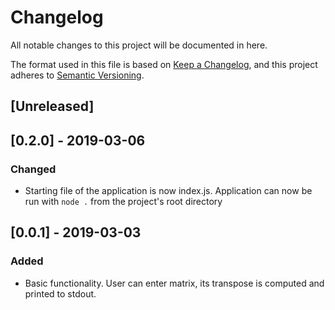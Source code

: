 # Changelog
All notable changes to this project will be documented in here.

The format used in this file is based on [Keep a Changelog](https://keepachangelog.com/en/1.0.0/),
and this project adheres to [Semantic Versioning](https://semver.org/spec/v2.0.0.html).

## [Unreleased]

## [0.2.0] - 2019-03-06
### Changed
- Starting file of the application is now index.js.
Application can now be run with ```node .``` from the project's root directory

## [0.0.1] - 2019-03-03
### Added
- Basic functionality.
User can enter matrix, its transpose is computed and printed to stdout.

